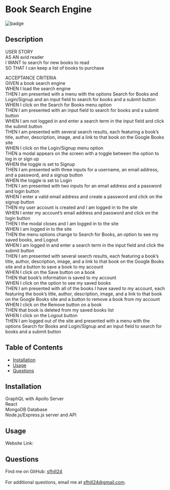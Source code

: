 
  # Book Search Engine

  ![badge](https://img.shields.io/badge/License-MIT-blue.svg)<br />

  ## Description
  USER STORY<br/>
  AS AN avid reader<br /> 
  I WANT to search for new books to read<br /> 
  SO THAT I can keep a list of books to purchase<br /> 


ACCEPTANCE CRITERIA<br /> 
GIVEN a book search engine<br /> 
WHEN I load the search engine<br /> 
THEN I am presented with a menu with the options Search for Books and Login/Signup and an input field to search for books and a submit button<br /> 
WHEN I click on the Search for Books menu option<br /> 
THEN I am presented with an input field to search for books and a submit button<br /> 
WHEN I am not logged in and enter a search term in the input field and click the submit button<br /> 
THEN I am presented with several search results, each featuring a book’s title, author, description, image, and a link to that book on the Google Books site<br /> 
WHEN I click on the Login/Signup menu option<br /> 
THEN a modal appears on the screen with a toggle between the option to log in or sign up<br /> 
WHEN the toggle is set to Signup<br /> 
THEN I am presented with three inputs for a username, an email address, and a password, and a signup button<br /> 
WHEN the toggle is set to Login<br /> 
THEN I am presented with two inputs for an email address and a password and login button<br /> 
WHEN I enter a valid email address and create a password and click on the signup button<br /> 
THEN my user account is created and I am logged in to the site<br /> 
WHEN I enter my account’s email address and password and click on the login button<br /> 
THEN I the modal closes and I am logged in to the site<br /> 
WHEN I am logged in to the site<br /> 
THEN the menu options change to Search for Books, an option to see my saved books, and Logout<br /> 
WHEN I am logged in and enter a search term in the input field and click the submit button<br /> 
THEN I am presented with several search results, each featuring a book’s title, author, description, image, and a link to that book on the Google Books site and a button to save a book to my account<br /> 
WHEN I click on the Save button on a book<br /> 
THEN that book’s information is saved to my account<br /> 
WHEN I click on the option to see my saved books<br /> 
THEN I am presented with all of the books I have saved to my account, each featuring the book’s title, author, description, image, and a link to that book on the Google Books site and a button to remove a book from my account<br /> 
WHEN I click on the Remove button on a book<br /> 
THEN that book is deleted from my saved books list<br /> 
WHEN I click on the Logout button<br /> 
THEN I am logged out of the site and presented with a menu with the options Search for Books and Login/Signup and an input field to search for books and a submit button<br /> 

  ## Table of Contents 

  - [Installation](#installation)
  - [Usage](#usage)
  - [Questions](#questions)
  
  ## Installation
  GraphQL with Apollo Server<br /> 
  React<br /> 
  MongoDB Database<br /> 
  Node.js/Express.js server and API
  
  ## Usage
  Website Link: 


  ## Questions
 Find me on GitHub: [sfhill24](https://github.com/sfhill24)<br /> 
 </br>
 For additional questions, email me at sfhill24@gmail.com.
